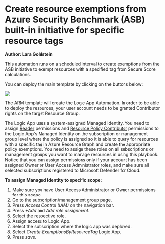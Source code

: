 # Create resource exemptions from Azure Security Benchmark (ASB) built-in initiative for specific resource tags

**Author: Lara Goldstein**

This automation runs on a scheduled interval to create exemptions from the ASB initiative to exempt resources with a specified tag from Secure Score calculations.

You can deploy the main template by clicking on the buttons below:

<a href="https://portal.azure.com/#create/Microsoft.Template/uri/https%3A%2F%2Fraw.githubusercontent.com%2FAzure%2FAzure-Security-Center%2Fmaster%2FWorkflow%2520automation%2FBlockBruteforceAttack%2Fazuredeploy.json" target="_blank">
    <img src="https://aka.ms/deploytoazurebutton"/>
</a>

The ARM template will create the Logic App Automation. In order to be able to deploy the resources, your user account needs to be granted Contributor rights on the target Resource Group.

The Logic App uses a system-assigned Managed Identity. You need to assign [Reader](https://docs.microsoft.com/en-us/azure/role-based-access-control/built-in-roles#reader) permissions and [Resource Policy Contributor](https://docs.microsoft.com/en-us/azure/role-based-access-control/built-in-roles#resource-policy-contributor) permissions to the Logic App's Managed Identity on the subscription or management group level where the policy is assigned so it is able to query for resources with a specific tag in Azure Resource Graph and create the appropriate policy exemptions. You need to assign these roles on all subscriptions or management groups you want to manage resources in using this playbook.
Notice that you can assign permissions only if your account has been assigned Owner or User Access Administrator roles, and make sure all selected subscriptions registered to Microsoft Defender for Cloud.

**To assign Managed Identity to specific scope:**

1. Make sure you have User Access Administrator or Owner permissions for this scope.
2. Go to the subscription/management group page.
3. Press _Access Control (IAM)_ on the navigation bar.
4. Press _+Add_ and _Add role assignment_.
5. Select the respective role.
6. Assign access to Logic App.
7. Select the subscription where the logic app was deployed.
8. Select _Create-ExemptionsByResourceTag_ Logic App.
9. Press _save_.
